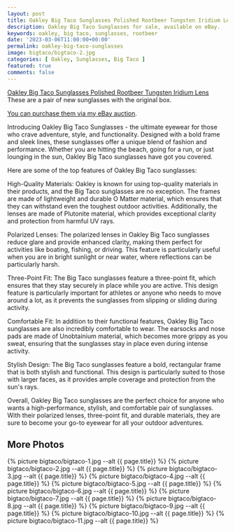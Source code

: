 ```yaml
---
layout: post
title: Oakley Big Taco Sunglasses Polished Rootbeer Tungsten Iridium Lens
description: Oakley Big Taco Sunglasses for sale, available on eBay. 
keywords: oakley, big taco, sunglasses, rootbeer
date: '2023-03-06T11:00:00+00:00'
permalink: oakley-big-taco-sunglasses
image: bigtaco/bigtaco-2.jpg
categories: [ Oakley, Sunglasses, Big Taco ]
featured: true
comments: false 
---
```

[Oakley Big Taco Sunglasses Polished Rootbeer Tungsten Iridium Lens](https://www.ebay.com/itm/155441459975) These are a pair of new sunglasses with the original box.

[You can purchase them via my eBay auction](https://www.ebay.com/itm/155441459975).

Introducing Oakley Big Taco Sunglasses - the ultimate eyewear for those who crave adventure, style, and functionality. Designed with a bold frame and sleek lines, these sunglasses offer a unique blend of fashion and performance. Whether you are hitting the beach, going for a run, or just lounging in the sun, Oakley Big Taco sunglasses have got you covered.

Here are some of the top features of Oakley Big Taco sunglasses:

High-Quality Materials: Oakley is known for using top-quality materials in their products, and the Big Taco sunglasses are no exception. The frames are made of lightweight and durable O Matter material, which ensures that they can withstand even the toughest outdoor activities. Additionally, the lenses are made of Plutonite material, which provides exceptional clarity and protection from harmful UV rays.

Polarized Lenses: The polarized lenses in Oakley Big Taco sunglasses reduce glare and provide enhanced clarity, making them perfect for activities like boating, fishing, or driving. This feature is particularly useful when you are in bright sunlight or near water, where reflections can be particularly harsh.

Three-Point Fit: The Big Taco sunglasses feature a three-point fit, which ensures that they stay securely in place while you are active. This design feature is particularly important for athletes or anyone who needs to move around a lot, as it prevents the sunglasses from slipping or sliding during activity.

Comfortable Fit: In addition to their functional features, Oakley Big Taco sunglasses are also incredibly comfortable to wear. The earsocks and nose pads are made of Unobtainium material, which becomes more grippy as you sweat, ensuring that the sunglasses stay in place even during intense activity.

Stylish Design: The Big Taco sunglasses feature a bold, rectangular frame that is both stylish and functional. This design is particularly suited to those with larger faces, as it provides ample coverage and protection from the sun's rays.

Overall, Oakley Big Taco sunglasses are the perfect choice for anyone who wants a high-performance, stylish, and comfortable pair of sunglasses. With their polarized lenses, three-point fit, and durable materials, they are sure to become your go-to eyewear for all your outdoor adventures.

## More Photos
{% picture bigtaco/bigtaco-1.jpg --alt {{ page.title}}  %}
{% picture bigtaco/bigtaco-2.jpg --alt {{ page.title}}  %}
{% picture bigtaco/bigtaco-3.jpg --alt {{ page.title}}  %}
{% picture bigtaco/bigtaco-4.jpg --alt {{ page.title}}  %}
{% picture bigtaco/bigtaco-5.jpg --alt {{ page.title}}  %}
{% picture bigtaco/bigtaco-6.jpg --alt {{ page.title}}  %}
{% picture bigtaco/bigtaco-7.jpg --alt {{ page.title}}  %}
{% picture bigtaco/bigtaco-8.jpg --alt {{ page.title}}  %}
{% picture bigtaco/bigtaco-9.jpg --alt {{ page.title}}  %}
{% picture bigtaco/bigtaco-10.jpg --alt {{ page.title}}  %}
{% picture bigtaco/bigtaco-11.jpg --alt {{ page.title}}  %}

